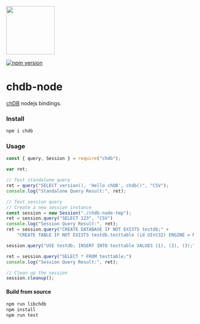 <img src="https://avatars.githubusercontent.com/u/132536224" width=130 />

[![npm version](https://badge.fury.io/js/chdb.svg)](https://badge.fury.io/js/chdb)

# chdb-node
[chDB](https://github.com/chdb-io/chdb) nodejs bindings.

### Install

```bash
npm i chdb
```

### Usage

```javascript
const { query, Session } = require("chdb");

var ret;

// Test standalone query
ret = query("SELECT version(), 'Hello chDB', chdb()", "CSV");
console.log("Standalone Query Result:", ret);

// Test session query
// Create a new session instance
const session = new Session("./chdb-node-tmp");
ret = session.query("SELECT 123", "CSV")
console.log("Session Query Result:", ret);
ret = session.query("CREATE DATABASE IF NOT EXISTS testdb;" +
    "CREATE TABLE IF NOT EXISTS testdb.testtable (id UInt32) ENGINE = MergeTree() ORDER BY id;");

session.query("USE testdb; INSERT INTO testtable VALUES (1), (2), (3);")

ret = session.query("SELECT * FROM testtable;")
console.log("Session Query Result:", ret);

// Clean up the session
session.cleanup();

```

#### Build from source

```bash
npm run libchdb
npm install
npm run test
```

